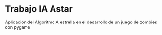# Trabajo IA Astar

Aplicación del Algoritmo A estrella en el desarrollo de un juego de zombies con pygame
